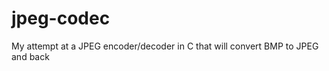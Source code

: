 jpeg-codec
==========

My attempt at a JPEG encoder/decoder in C that will convert BMP to JPEG and back
